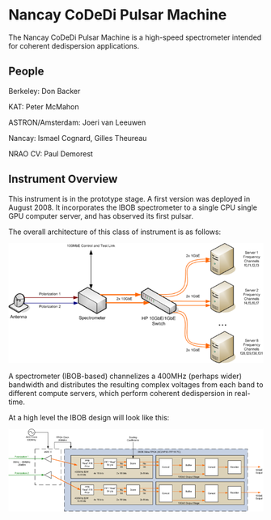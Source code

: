 # Nancay CoDeDi Pulsar Machine

The Nancay CoDeDi Pulsar Machine is a high-speed spectrometer intended for coherent dedispersion applications.

## People ##

Berkeley: Don Backer

KAT: Peter McMahon

ASTRON/Amsterdam: Joeri van Leeuwen

Nancay: Ismael Cognard, Gilles Theureau

NRAO CV: Paul Demorest

## Instrument Overview ##

This instrument is in the prototype stage. A first version was deployed in August 2008. It incorporates the IBOB spectrometer to a single CPU single GPU computer server, and has observed its first pulsar. 

The overall architecture of this class of instrument is as follows:

![](nancay_files/NancayCoDeDiSpecArchitecture.png)

A spectrometer (IBOB-based) channelizes a 400MHz (perhaps wider) bandwidth and distributes the resulting complex voltages from each band to different compute servers, which perform coherent dedispersion in real-time.

At a high level the IBOB design will look like this:

![](nancay_files/NancayCoDeDiSpecIBOB.png)
